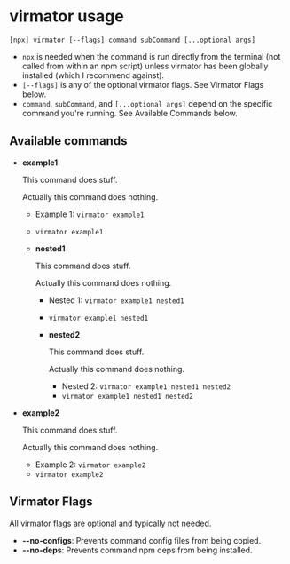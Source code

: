 # virmator usage

`[npx] virmator [--flags] command subCommand [...optional args]`

-   `npx` is needed when the command is run directly from the terminal (not called from within an npm script) unless virmator has been globally installed (which I recommend against).
-   `[--flags]` is any of the optional virmator flags. See Virmator Flags below.
-   `command`, `subCommand`, and `[...optional args]` depend on the specific command you're running. See Available Commands below.

## Available commands

-   **example1**

    This command does stuff.

    Actually this command does nothing.

    -   Example 1: `virmator example1`
    -   `virmator example1`
    -   **nested1**

        This command does stuff.

        Actually this command does nothing.

        -   Nested 1: `virmator example1 nested1`
        -   `virmator example1 nested1`
        -   **nested2**

            This command does stuff.

            Actually this command does nothing.

            -   Nested 2: `virmator example1 nested1 nested2`
            -   `virmator example1 nested1 nested2`

-   **example2**

    This command does stuff.

    Actually this command does nothing.

    -   Example 2: `virmator example2`
    -   `virmator example2`

## Virmator Flags

All virmator flags are optional and typically not needed.

-   **--no-configs**: Prevents command config files from being copied.
-   **--no-deps**: Prevents command npm deps from being installed.
